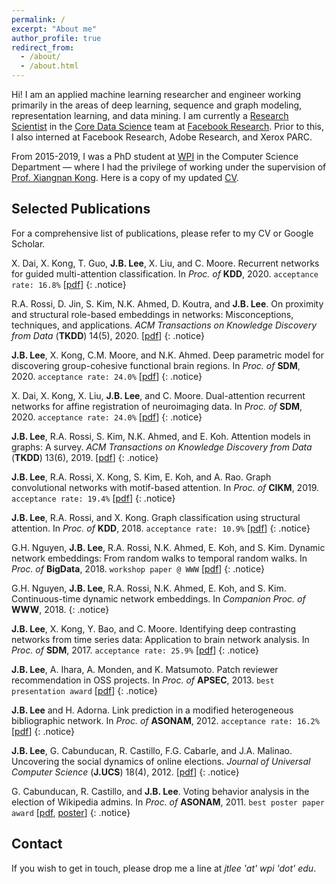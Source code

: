 ```yaml
---
permalink: /
excerpt: "About me"
author_profile: true
redirect_from: 
  - /about/
  - /about.html
---
```


Hi! I am an applied machine learning researcher and engineer working primarily in the areas of deep learning, sequence and graph modeling, representation learning, and data mining. I am currently a [Research Scientist](https://research.facebook.com/people/lee-john-boaz/) in the [Core Data Science](https://research.fb.com/core-data-science/) team at [Facebook Research](https://research.fb.com/). Prior to this, I also interned at Facebook Research, Adobe Research, and Xerox PARC.

From 2015-2019, I was a PhD student at [WPI](https://www.wpi.edu/) in the Computer Science Department — where I had the privilege of working under the supervision of [Prof. Xiangnan Kong](https://web.cs.wpi.edu/~xkong/). Here is a copy of my updated [CV](http://johnboaz.github.io/files/CV_Lee.pdf).

Selected Publications
------
For a comprehensive list of publications, please refer to my CV or Google Scholar.

X. Dai, X. Kong, T. Guo, **J.B. Lee**, X. Liu, and C. Moore. Recurrent networks for guided multi-attention classification. In *Proc. of* **KDD**, 2020. `acceptance rate: 16.8%` [[pdf](http://johnboaz.github.io/files/KDD2020.pdf)]
{: .notice}

R.A. Rossi, D. Jin, S. Kim, N.K. Ahmed, D. Koutra, and **J.B. Lee**. On proximity and structural role-based embeddings in networks: Misconceptions, techniques, and applications. *ACM Transactions on Knowledge Discovery from Data* (**TKDD**) 14(5), 2020. [[pdf](http://johnboaz.github.io/files/TKDD2020.pdf)]
{: .notice}

**J.B. Lee**, X. Kong, C.M. Moore, and N.K. Ahmed. Deep parametric model for discovering group-cohesive functional brain regions. In *Proc. of* **SDM**, 2020. `acceptance rate: 24.0%` [[pdf](http://johnboaz.github.io/files/SDM2020_I.pdf)]
{: .notice}

X. Dai, X. Kong, X. Liu, **J.B. Lee**, and C. Moore. Dual-attention recurrent networks for affine registration of neuroimaging data. In *Proc. of* **SDM**, 2020. `acceptance rate: 24.0%` [[pdf](http://johnboaz.github.io/files/SDM2020_II.pdf)]
{: .notice}

**J.B. Lee**, R.A. Rossi, S. Kim, N.K. Ahmed, and E. Koh. Attention models in graphs: A survey. *ACM Transactions on Knowledge Discovery from Data* (**TKDD**) 13(6), 2019. [[pdf](http://johnboaz.github.io/files/TKDD2019.pdf)]
{: .notice}

**J.B. Lee**, R.A. Rossi, X. Kong, S. Kim, E. Koh, and A. Rao. Graph convolutional networks with motif-based attention. In *Proc. of* **CIKM**, 2019. `acceptance rate: 19.4%` [[pdf](http://johnboaz.github.io/files/CIKM2019.pdf)]
{: .notice}

**J.B. Lee**, R.A. Rossi, and X. Kong. Graph classification using structural attention. In *Proc. of* **KDD**, 2018. `acceptance rate: 10.9%` [[pdf](http://johnboaz.github.io/files/KDD2018.pdf)]
{: .notice}

G.H. Nguyen, **J.B. Lee**, R.A. Rossi, N.K. Ahmed, E. Koh, and S. Kim. Dynamic network embeddings: From random walks to temporal random walks. In *Proc. of* **BigData**, 2018. `workshop paper @ WWW` [[pdf](http://johnboaz.github.io/files/BigData2018.pdf)]
{: .notice}

G.H. Nguyen, **J.B. Lee**, R.A. Rossi, N.K. Ahmed, E. Koh, and S. Kim. Continuous-time dynamic network embeddings. In *Companion Proc. of* **WWW**, 2018.
{: .notice}

**J.B. Lee**, X. Kong, Y. Bao, and C. Moore. Identifying deep contrasting networks from time series data: Application to brain network analysis. In *Proc. of* **SDM**, 2017. `acceptance rate: 25.9%` [[pdf](http://johnboaz.github.io/files/SDM2017.pdf)]
{: .notice}

**J.B. Lee**, A. Ihara, A. Monden, and K. Matsumoto. Patch reviewer recommendation in OSS projects. In *Proc. of* **APSEC**, 2013. `best presentation award` [[pdf](http://johnboaz.github.io/files/APSEC2013.pdf)]
{: .notice}

**J.B. Lee** and H. Adorna. Link prediction in a modified heterogeneous bibliographic network. In *Proc. of* **ASONAM**, 2012. `acceptance rate: 16.2%` [[pdf](http://johnboaz.github.io/files/ASONAM2012.pdf)]
{: .notice}

**J.B. Lee**, G. Cabunducan, R. Castillo, F.G. Cabarle, and J.A. Malinao. Uncovering the social dynamics of online elections. *Journal of Universal Computer Science* (**J.UCS**) 18(4), 2012. [[pdf](http://johnboaz.github.io/files/JUCS2012.pdf)]
{: .notice}

G. Cabunducan, R. Castillo, and **J.B. Lee**. Voting behavior analysis in the election of Wikipedia admins. In *Proc. of* **ASONAM**, 2011. `best poster paper award` [[pdf](http://johnboaz.github.io/files/ASONAM2011.pdf), [poster](http://johnboaz.github.io/files/ASONAM2011_pos.pdf)]
{: .notice}

Contact
------
If you wish to get in touch, please drop me a line at *jtlee 'at' wpi 'dot' edu*. 
